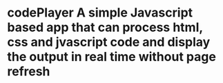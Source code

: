 # codePlayer A simple Javascript based app that can process html, css and jvascript code and display the output in real time without page refresh
